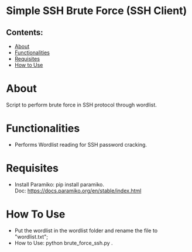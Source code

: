 # Simple SSH Brute Force (SSH Client)

## Contents:

<!--ts-->
   * [About](#about)
   * [Functionalities](#functionalities)
   * [Requisites](#requisites)
   * [How to Use](#how-to-use)
<!--te-->

About
============

Script to perform brute force in SSH protocol through wordlist.

Functionalities
============
- Performs Wordlist reading for SSH password cracking.

Requisites
============
- Install Paramiko: pip install paramiko.<br>
Doc: https://docs.paramiko.org/en/stable/index.html

How To Use
============
- Put the wordlist in the wordlist folder and rename the file to "wordlist.txt";
- How to Use: python brute_force_ssh.py <target> <user>.







